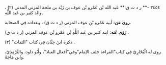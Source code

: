 ٣٤٥٤ -** ر د ت ق:** عَبد الله بْن عَمْرو بْن عوف بن زَيْد بن ملحة المزني المدني (٢) ، والد كثير بن عَبد اللَّهِ.

**روى عن:** أبيه عَمْرو بْنِ عوف المزني (ر د ت ق) ، وعداده فِي الصحابة.

**رَوَى عَنه:** ابنه كثير بن عَبد اللَّهِ بْن عَمْرو بْن عوف المزني (ر د ت ق) .

ذكره ابنُ حِبَّان فِي كتاب "الثقات" (٣) .

روى له الْبُخَارِيّ فِي كتاب"القراءة خلف الإمام"وفي"أفعال العباد"، وأَبُو داود، والتِّرْمِذِيّ، وابن مَاجَهْ.